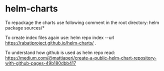 # helm-charts

To repackage the charts use following comment in the root directory:
helm package sources/*

To create index files again use: 
helm repo index --url https://rabatiproject.github.io/helm-charts/ .

To understand how github is used as helm repo read:
https://medium.com/@mattiaperi/create-a-public-helm-chart-repository-with-github-pages-49b180dbb417

